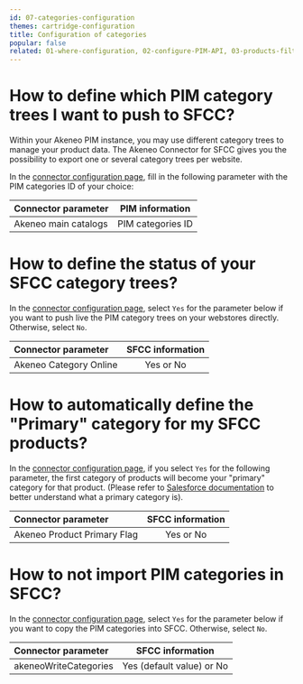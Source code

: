 ```yaml
---
id: 07-categories-configuration
themes: cartridge-configuration
title: Configuration of categories
popular: false
related: 01-where-configuration, 02-configure-PIM-API, 03-products-filter-configuration, 04-import-images-configuration, 05-import-media-configuration, 06-mapping-configuration, 08-multi-storefront-configuration, 09-reference-entities
---
```


# How to define which PIM category trees I want to push to SFCC?

Within your Akeneo PIM instance, you may use different category trees to manage your product data. The Akeneo Connector for SFCC gives you the possibility to export one or several category trees per website.

In the [connector configuration page](01-where-configuration.html), fill in the following parameter with the PIM categories ID of your choice:

| Connector parameter           | PIM information         |
| :-----------------------------| :---------------------: |
| Akeneo main catalogs          |  PIM categories ID      |   

# How to define the status of your SFCC category trees?

In the [connector configuration page](01-where-configuration.html), select `Yes` for the parameter below if you want to push live the PIM category trees on your webstores directly. Otherwise, select `No`.

| Connector parameter           | SFCC information        |
| :-----------------------------| :---------------------: |
| Akeneo Category Online        |  Yes or No              |

# How to automatically define the "Primary" category for my SFCC products?

In the [connector configuration page](01-where-configuration.html), if you select `Yes` for the following parameter, the first category of products will become your "primary" category for that product. (Please refer to [Salesforce documentation](https://documentation.b2c.commercecloud.salesforce.com/DOC1/topic/com.demandware.dochelp/Products/Classificationvsprimarycategory.html) to better understand what a primary category is).

| Connector parameter                | SFCC information        |
| :----------------------------------| :---------------------: |
| Akeneo Product Primary Flag        |  Yes or No              |

# How to not import PIM categories in SFCC?

In the [connector configuration page](01-where-configuration.html), select `Yes` for the parameter below if you want to copy the PIM categories into SFCC. Otherwise, select `No`.

| Connector parameter           | SFCC information        |
| :-----------------------------| :---------------------: |
| akeneoWriteCategories        |  Yes (default value) or No              |
